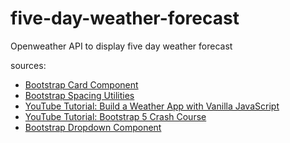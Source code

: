 # five-day-weather-forecast
Openweather API to display five day weather forecast




sources:

- [Bootstrap Card Component](https://getbootstrap.com/docs/5.0/components/card/)
- [Bootstrap Spacing Utilities](https://getbootstrap.com/docs/5.0/utilities/spacing/)
- [YouTube Tutorial: Build a Weather App with Vanilla JavaScript](https://www.youtube.com/watch?v=nGVoHEZojiQ)
- [YouTube Tutorial: Bootstrap 5 Crash Course](https://www.youtube.com/watch?v=Jyvffr3aCp0)
- [Bootstrap Dropdown Component](https://getbootstrap.com/docs/4.0/components/dropdowns/)
